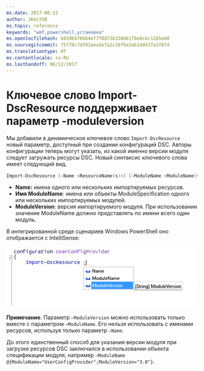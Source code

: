 ```yaml
---
ms.date: 2017-06-12
author: JKeithB
ms.topic: reference
keywords: "wmf,powershell,установка"
ms.openlocfilehash: b839b476bb4ef7f8d73b158d61f0e8cbc1265e60
ms.sourcegitcommit: 75f70c7df01eea5e7a2c16f9a3ab1dd437a1f8fd
ms.translationtype: HT
ms.contentlocale: ru-RU
ms.lasthandoff: 06/12/2017
---
```

<a id="import-dscresource-keyword-supports--moduleversion-parameter" class="xliff"></a>
# Ключевое слово Import-DscResource поддерживает параметр -moduleversion

Мы добавили в динамическое ключевое слово `Import-DscResource` новый параметр, доступный при создании конфигураций DSC. Авторы конфигурации теперь могут указать, из какой именно версии модуля следует загружать ресурсы DSC. Новый синтаксис ключевого слова имеет следующий вид.

```powershell
Import-DscResource [-Name <ResourceName(s)>] [-ModuleName <ModuleName(s)>] [-ModuleVersion <ModuleVersion>]
```

* **Name:** имена одного или нескольких импортируемых ресурсов.
* **Имя ModuleName**: имена или объекты ModuleSpecification одного или нескольких импортируемых модулей.
* **ModuleVersion**: версия импортируемого модуля. При использовании значение ModuleName должно представлять по имени всего один модуль. 

В интегрированной среде сценариев Windows PowerShell оно отображается с IntelliSense:

![](../images/Import-DscResource-Modversion.jpg)

**Примечание**. Параметр `–ModuleVersion` можно использовать только вместе с параметром `–ModuleName`. Его нельзя использовать с именами ресурсов, используя только параметр `–Name`.

До этого единственный способ для указания версии модуля при загрузке ресурсов DSC заключался в использовании объекта спецификации модуля, например `–ModuleName @{ModuleName="UserConfigProvider";ModuleVersion="3.0"}`.

